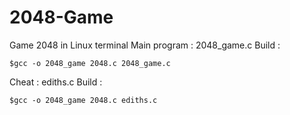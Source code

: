 # 2048-Game
Game 2048 in Linux terminal
Main program : 2048_game.c
Build :
```
$gcc -o 2048_game 2048.c 2048_game.c
```
Cheat : ediths.c
Build : 
```
$gcc -o 2048_game 2048.c ediths.c
```
